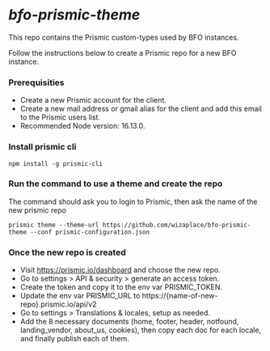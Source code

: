# _bfo-prismic-theme_
This repo contains the Prismic custom-types used by BFO instances.

Follow the instructions below to create a Prismic repo for a new BFO instance.

### Prerequisities
- Create a new Prismic account for the client.
- Create a new mail address or gmail alias for the client and add this email to the Prismic users list.
- Recommended Node version: 16.13.0.

### Install prismic cli 
    npm install -g prismic-cli

### Run the command to use a theme and create the repo
The command should ask you to login to Prismic, then ask the name of the new prismic repo

    prismic theme --theme-url https://github.com/wizaplace/bfo-prismic-theme --conf prismic-configuration.json
    
### Once the new repo is created
- Visit https://prismic.io/dashboard and choose the new repo.
- Go to settings > API & security > generate an access token.
- Create the token and copy it to the env var PRISMIC_TOKEN.
- Update the env var PRISMIC_URL to https://{name-of-new-repo}.prismic.io/api/v2
- Go to settings > Translations & locales, setup as needed.
- Add the 8 necessary documents (home, footer, header, notfound, landing_vendor, about_us, cookies), then copy each doc for each locale, and finally publish each of them.


